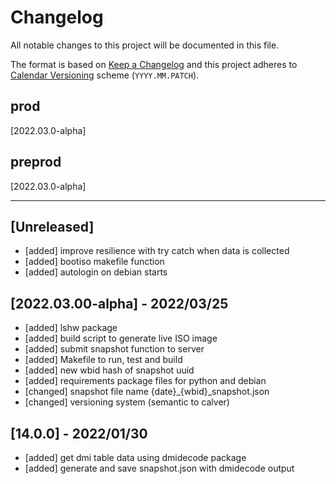 # Changelog
All notable changes to this project will be documented in this file.

The format is based on [Keep a Changelog](https://keepachangelog.com/en/1.0.0/)
and this project adheres to [Calendar Versioning](https://calver.org/#scheme) scheme (`YYYY.MM.PATCH`).

## prod
[2022.03.0-alpha]

## preprod
[2022.03.0-alpha]

----

## [Unreleased]
- [added] improve resilience with try catch when data is collected
- [added] bootiso makefile function
- [added] autologin on debian starts

## [2022.03.00-alpha] - 2022/03/25

- [added] lshw package 
- [added] build script to generate live ISO image
- [added] submit snapshot function to server
- [added] Makefile to run, test and build
- [added] new wbid hash of snapshot uuid 
- [added] requirements package files for python and debian 
- [changed] snapshot file name {date}_{wbid}_snapshot.json
- [changed] versioning system (semantic to calver)

## [14.0.0] - 2022/01/30
- [added] get dmi table data using dmidecode package
- [added] generate and save snapshot.json with dmidecode output
